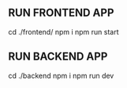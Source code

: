 ## RUN FRONTEND APP
cd ./frontend/
npm i
npm run start

## RUN BACKEND APP
cd ./backend
npm i
npm run dev